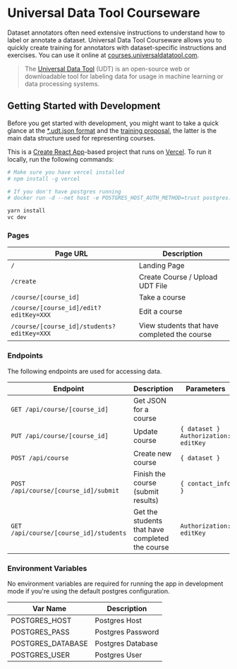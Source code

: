 # Universal Data Tool Courseware

Dataset annotators often need extensive instructions to understand how to label
or annotate a dataset. Universal Data Tool Courseware allows you to quickly create
training for annotators with dataset-specific instructions and exercises. You can
use it online at [courses.universaldatatool.com](https://courses.universaldatatool.com).

> The [Universal Data Tool](https://github.com/UniversalDataTool/universal-data-tool) (UDT) is an
> open-source web or downloadable tool for labeling data for usage in machine
> learning or data processing systems.

## Getting Started with Development

Before you get started with development, you might want to take a quick glance
at the [\*.udt.json format](https://github.com/UniversalDataTool/udt-format) and
the [training proposal](https://github.com/UniversalDataTool/udt-format/blob/master/proposals/training.md), the latter is the main data structure used for representing courses.

This is a [Create React App](https://github.com/facebook/create-react-app)-based
project that runs on [Vercel](https://vercel.com). To run it locally, run the
following commands:

```bash
# Make sure you have vercel installed
# npm install -g vercel

# If you don't have postgres running
# docker run -d --net host -e POSTGRES_HOST_AUTH_METHOD=trust postgres:12

yarn install
vc dev
```

### Pages

| Page URL                                   | Description                                  |
| ------------------------------------------ | -------------------------------------------- |
| `/`                                        | Landing Page                                 |
| `/create`                                  | Create Course / Upload UDT File              |
| `/course/[course_id]`                      | Take a course                                |
| `/course/[course_id]/edit?editKey=XXX`     | Edit a course                                |
| `/course/[course_id]/students?editKey=XXX` | View students that have completed the course |

### Endpoints

The following endpoints are used for accessing data.

| Endpoint                               | Description                                     | Parameters                             |
| -------------------------------------- | ----------------------------------------------- | -------------------------------------- |
| `GET /api/course/[course_id]`          | Get JSON for a course                           |                                        |
| `PUT /api/course/[course_id]`          | Update course                                   | `{ dataset }` `Authorization: editKey` |
| `POST /api/course`                     | Create new course                               | `{ dataset }`                          |
| `POST /api/course/[course_id]/submit`  | Finish the course (submit results)              | `{ contact_info }`                     |
| `GET /api/course/[course_id]/students` | Get the students that have completed the course | `Authorization: editKey`               |

### Environment Variables

No environment variables are required for running the app in development mode if
you're using the default postgres configuration.

| Var Name          | Description       |
| ----------------- | ----------------- |
| POSTGRES_HOST     | Postgres Host     |
| POSTGRES_PASS     | Postgres Password |
| POSTGRES_DATABASE | Postgres Database |
| POSTGRES_USER     | Postgres User     |

